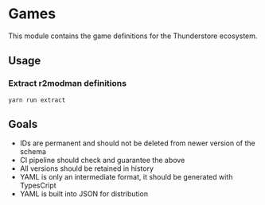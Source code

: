 # Games

This module contains the game definitions for the Thunderstore
ecosystem.

## Usage

### Extract r2modman definitions

```
yarn run extract
```

## Goals

- IDs are permanent and should not be deleted from newer version of the schema
- CI pipeline should check and guarantee the above
- All versions should be retained in history
- YAML is only an intermediate format, it should be generated with TypesCript
- YAML is built into JSON for distribution
